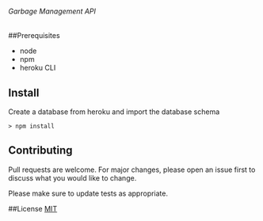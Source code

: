 ###### Garbage Management API

##Prerequisites 
- node
- npm
- heroku CLI

## Install

Create a database from heroku and import the database schema 
```
> npm install 
```

## Contributing
Pull requests are welcome. For major changes, please open an issue first to discuss what you would like to change.

Please make sure to update tests as appropriate.

##License
[MIT](https://choosealicense.com/licenses/mit/)